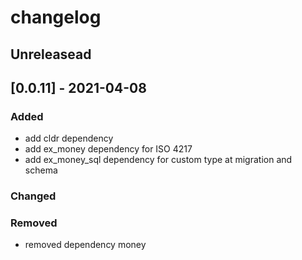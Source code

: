 # changelog

## Unreleasead

## [0.0.11] - 2021-04-08
### Added

- add cldr dependency
- add ex_money dependency for ISO 4217
- add ex_money_sql dependency for custom type at migration and schema

### Changed

### Removed

- removed dependency money